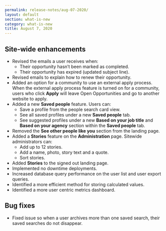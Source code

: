 ```yaml
---
permalink: release-notes/aug-07-2020/
layout: default
section: what-is-new
category: what-is-new
title: August 7, 2020
---
```


## Site-wide enhancements

- Revised the emails a user receives when:
  - Their opportunity hasn’t been marked as completed.
  - Their opportunity has expired (updated subject line).
- Revised emails to explain how to renew their opportunity.
- Added an option for a community to use an external apply process. When the external apply process feature is turned on for a community, users who click **Apply** will leave Open Opportunities and go to another website to apply.
- Added a new **Saved people** feature. Users can:
  - Save a profile from the people search card view.
  - See all saved profiles under a new **Saved people** tab.
  - See suggested profiles under a new **Based on your job title** and **Based on your agency** section within the **Saved people** tab.
- Removed the **See other people like you** section from the landing page.
- Added a **Stories** feature on the **Administration** page. Sitewide administrators can:
  - Add up to 12 stories.
  - Add a name, photo, story text and a quote.
  - Sort stories.
- Added **Stories** to the signed out landing page.
- Implemented no downtime deployments.
- Increased database query performance on the user list and user export queries.
- Identified a more efficient method for storing calculated values.
- Identified a more user centric metrics dashboard.

## Bug fixes

- Fixed issue so when a user archives more than one saved search, their saved searches do not disappear.
